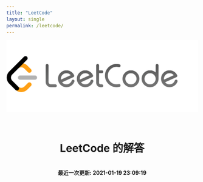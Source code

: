 ```yaml
---
title: "LeetCode"
layout: single
permalink: /leetcode/
---
```


![leetcode-logo](../assets/images/leetcode-logo.png)

<p align="center">
    <img src="https://img.shields.io/badge/用户-worldwonderer-blue.svg?" alt="">
    <img src="https://img.shields.io/badge/已解决-72/1940-blue.svg?" alt="">
    <img src="https://img.shields.io/badge/简单-46-green.svg?" alt="">
    <img src="https://img.shields.io/badge/中等-22-orange.svg?" alt="">
    <img src="https://img.shields.io/badge/困难-4-red.svg?" alt="">
</p>
<h1 align="center">LeetCode 的解答</h1>

<p align="center">
    <br>
    <b>最近一次更新: 2021-01-19 23:09:19</b>
    <br>
</p>
